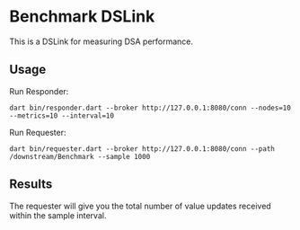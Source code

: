 # Benchmark DSLink

This is a DSLink for measuring DSA performance.

## Usage

Run Responder:

```
dart bin/responder.dart --broker http://127.0.0.1:8080/conn --nodes=10 --metrics=10 --interval=10
```

Run Requester:

```
dart bin/requester.dart --broker http://127.0.0.1:8080/conn --path /downstream/Benchmark --sample 1000
```

## Results

The requester will give you the total number of value updates received within the sample interval.

